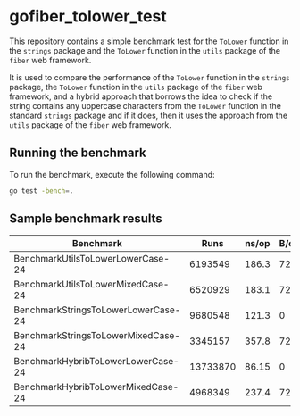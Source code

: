 # gofiber_tolower_test

This repository contains a simple benchmark test for the `ToLower` function in the `strings` package and the `ToLower` function in the `utils` package of the `fiber` web framework.

It is used to compare the performance of the `ToLower` function in the `strings` package, the `ToLower` function in the `utils` package of the `fiber` web framework, and a hybrid approach that borrows the idea to check if the string contains any uppercase characters from the `ToLower` function in the standard `strings` package and if it does, then it uses the approach from the `utils` package of the `fiber` web framework.

## Running the benchmark

To run the benchmark, execute the following command:

```bash
go test -bench=.
```

## Sample benchmark results

| Benchmark                              | Runs     | ns/op    | B/op   | allocs/op |
|----------------------------------------|----------|----------|--------|-----------|
| BenchmarkUtilsToLowerLowerCase-24      | 6193549  | 186.3    | 72     | 3         |
| BenchmarkUtilsToLowerMixedCase-24      | 6520929  | 183.1    | 72     | 3         |
| BenchmarkStringsToLowerLowerCase-24    | 9680548  | 121.3    | 0      | 0         |
| BenchmarkStringsToLowerMixedCase-24    | 3345157  | 357.8    | 72     | 3         |
| BenchmarkHybribToLowerLowerCase-24     | 13733870 | 86.15    | 0      | 0         |
| BenchmarkHybribToLowerMixedCase-24     | 4968349  | 237.4    | 72     | 3         |
